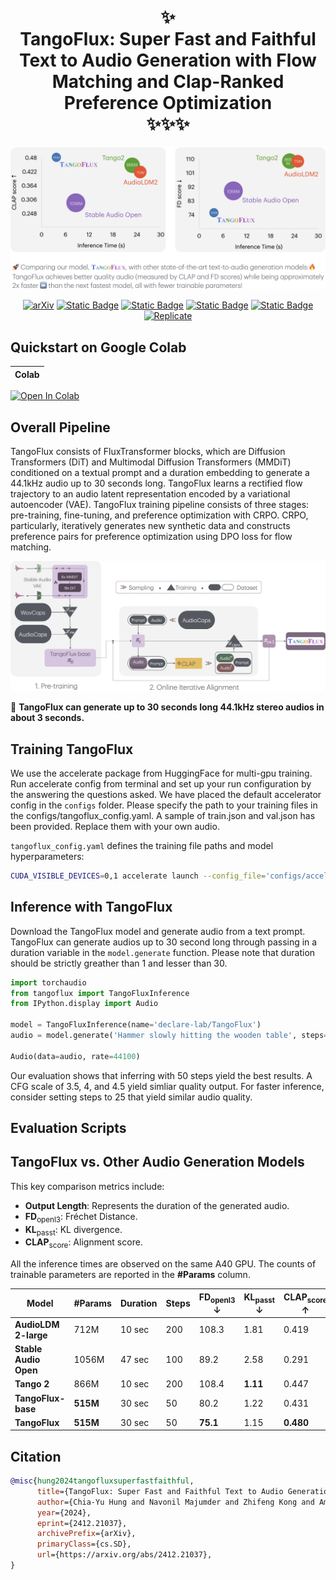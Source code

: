 <h1 align="center">✨ 
<br/>  
TangoFlux: Super Fast and Faithful Text to Audio Generation with Flow Matching and Clap-Ranked Preference Optimization 
<br/>
✨✨✨


</h1>

<div align="center">
  <img src="assets/tf_teaser.png" alt="TangoFlux" width="1000" />

<br/>

[![arXiv](https://img.shields.io/badge/Read_the_Paper-blue?link=https%3A%2F%2Fopenreview.net%2Fattachment%3Fid%3DtpJPlFTyxd%26name%3Dpdf)](https://arxiv.org/abs/2412.21037) [![Static Badge](https://img.shields.io/badge/TangoFlux-Huggingface-violet?logo=huggingface&link=https%3A%2F%2Fhuggingface.co%2Fdeclare-lab%2FTangoFlux)](https://huggingface.co/declare-lab/TangoFlux) [![Static Badge](https://img.shields.io/badge/Demos-declare--lab-brightred?style=flat)](https://tangoflux.github.io/) [![Static Badge](https://img.shields.io/badge/TangoFlux-Huggingface_Space-8A2BE2?logo=huggingface&link=https%3A%2F%2Fhuggingface.co%2Fspaces%2Fdeclare-lab%2FTangoFlux)](https://huggingface.co/spaces/declare-lab/TangoFlux) [![Static Badge](https://img.shields.io/badge/TangoFlux_Dataset-Huggingface-red?logo=huggingface&link=https%3A%2F%2Fhuggingface.co%2Fdatasets%2Fdeclare-lab%2FTangoFlux)](https://huggingface.co/datasets/declare-lab/CRPO) [![Replicate](https://replicate.com/chenxwh/tangoflux/badge)](https://replicate.com/chenxwh/tangoflux)





</div>

## Quickstart on Google Colab

| Colab |
| --- |
[![Open In Colab](https://colab.research.google.com/assets/colab-badge.svg)](https://colab.research.google.com/drive/1j__4fl_BlaVS_225M34d-EKxsVDJPRiR?usp=sharing) 

## Overall Pipeline
TangoFlux consists of FluxTransformer blocks, which are Diffusion Transformers (DiT) and Multimodal Diffusion Transformers (MMDiT) conditioned on a textual prompt and a duration embedding to generate a 44.1kHz audio up to 30 seconds long. TangoFlux learns a rectified flow trajectory to an audio latent representation encoded by a variational autoencoder (VAE). TangoFlux training pipeline consists of three stages: pre-training, fine-tuning, and preference optimization with CRPO. CRPO, particularly, iteratively generates new synthetic data and constructs preference pairs for preference optimization using DPO loss for flow matching.

![cover-photo](assets/tangoflux.png)


🚀 **TangoFlux can generate up to 30 seconds long 44.1kHz stereo audios in about 3 seconds.**

## Training TangoFlux
We use the accelerate package from HuggingFace for multi-gpu training. Run accelerate config from terminal and set up your run configuration by the answering the questions asked. We have placed the default accelerator config in the `configs` folder. Please specify the path to your training files in the configs/tangoflux_config.yaml. A sample of train.json and val.json has been provided. Replace them with your own audio.

`tangoflux_config.yaml` defines the training file paths and model hyperparameters:
```bash
CUDA_VISIBLE_DEVICES=0,1 accelerate launch --config_file='configs/accelerator_config.yaml' src/train.py   --checkpointing_steps="best" --save_every=5 --config='configs/tangoflux_config.yaml'
```
## Inference with TangoFlux
Download the TangoFlux model and generate audio from a text prompt.
TangoFlux can generate audios up to 30 second long through passing in a duration variable in the `model.generate` function. Please note that duration should be strictly greather than 1 and lesser than 30.
```python
import torchaudio
from tangoflux import TangoFluxInference
from IPython.display import Audio

model = TangoFluxInference(name='declare-lab/TangoFlux')
audio = model.generate('Hammer slowly hitting the wooden table', steps=50, duration=10)

Audio(data=audio, rate=44100)
```
Our evaluation shows that inferring with 50 steps yield the best results. A CFG scale of 3.5, 4, and 4.5 yield simliar quality output.
For faster inference, consider setting steps to 25 that yield similar audio quality.

## Evaluation Scripts

## TangoFlux vs. Other Audio Generation Models

This key comparison metrics include:

- **Output Length**: Represents the duration of the generated audio.
- **FD**<sub>openl3</sub>: Fréchet Distance.
- **KL**<sub>passt</sub>: KL divergence.
- **CLAP**<sub>score</sub>: Alignment score.


All the inference times are observed on the same A40 GPU. The counts of trainable parameters are reported in the **\#Params** column.

| Model                           | \#Params  | Duration | Steps | FD<sub>openl3</sub> ↓ | KL<sub>passt</sub> ↓ | CLAP<sub>score</sub> ↑ | IS ↑ | Inference Time (s) |
|---------------------------------|-----------|----------|-------|-----------------------|----------------------|------------------------|------|--------------------|
| **AudioLDM 2-large**            | 712M      | 10 sec   | 200   | 108.3                | 1.81                 | 0.419                  | 7.9  | 24.8               |
| **Stable Audio Open**           | 1056M     | 47 sec   | 100   | 89.2                 | 2.58                 | 0.291                  | 9.9  | 8.6                |
| **Tango 2**                     | 866M      | 10 sec   | 200   | 108.4                | **1.11**             | 0.447                  | 9.0  | 22.8               |
| **TangoFlux-base**              | **515M**  | 30 sec   | 50    | 80.2                 | 1.22                 | 0.431                  | 11.7 | **3.7**            |
| **TangoFlux**                   | **515M**  | 30 sec   | 50    | **75.1**             | 1.15                 | **0.480**              | **12.2** | **3.7**         |



## Citation

```bibtex
@misc{hung2024tangofluxsuperfastfaithful,
      title={TangoFlux: Super Fast and Faithful Text to Audio Generation with Flow Matching and Clap-Ranked Preference Optimization}, 
      author={Chia-Yu Hung and Navonil Majumder and Zhifeng Kong and Ambuj Mehrish and Rafael Valle and Bryan Catanzaro and Soujanya Poria},
      year={2024},
      eprint={2412.21037},
      archivePrefix={arXiv},
      primaryClass={cs.SD},
      url={https://arxiv.org/abs/2412.21037}, 
}
```
